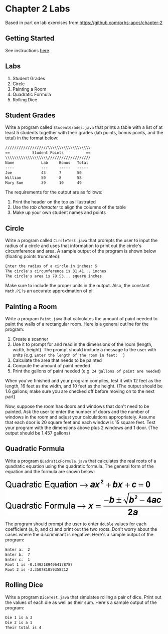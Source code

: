# Chapter 2 Labs

Based in part on lab exercises from https://github.com/orhs-apcs/chapter-2

## Getting Started

See instructions [here](https://github.com/nuhs-apcs/chapter-1#getting-started).

## Labs

1. Student Grades
2. Circle
3. Painting a Room
4. Quadratic Formula
5. Rolling Dice

## Student Grades

Write a program called `StudentGrades.java` that prints a table with a list of at least 5 students together with their grades (lab points, bonus points, and the total) in the format below:

```
///////////////////\\\\\\\\\\\\\\\\\\\
==          Student Points          ==
\\\\\\\\\\\\\\\\\\\///////////////////
Name            Lab     Bonus   Total
----            ---     -----   -----
Joe             43      7       50
William         50      8       58
Mary Sue        39      10      49
```

The requirements for the output are as follows:

1. Print the header on the top as illustrated
2. Use the _tab character_ to align the columns of the table
3. Make up your own student names and points

## Circle

Write a program called `CircleTest.java` that prompts the user to input the radius of a circle and uses that information to print out the circle's circumference and area. A sample output of the program is shown below (floating points truncated):

````
Enter the radius of a circle in inches: 5
The circle's circumference is 31.41... inches
The circle's area is 78.53... square inches
````

Make sure to include the proper units in the output. Also, the constant `Math.PI` is an accurate approximation of pi.

## Painting a Room

Write a program `Paint.java` that calculates the amount of paint needed to paint the walls of a rectangular room. Here is a general outline for the program:

1. Create a scanner
2. Use it to prompt for and read in the dimensions of the room (length, width, height). The prompt should include a message to the user with units (e.g. `Enter the length of the room in feet:  ` )
3. Calculate the area that needs to be painted
4. Compute the amount of paint needed
5. Print the gallons of paint needed (e.g. `24 gallons of paint are needed`)

When you've finished and your program compiles, test it with 12 feet as the length, 16 feet as the width, and 10  feet as the height. (The output should be 1.6 gallons; make sure you are checked off before moving on to the next part) 

Now, suppose the room has doors and windows that don't need to be painted. Ask the user to enter the number of doors and the number of windows in the room and adjust your calculations appropriately. Assume that each door is 20 square feet and each window is 15 square feet. Test your program with the dimensions above plus 2 windows and 1 door. (The output should be 1.457 gallons)

## Quadratic Formula

Write a program `QuadraticFormula.java` that calculates the real roots of a quadratic equation using the quadratic formula. The general form of the equation and the formula are shown below:

![Quadratic Formula](quadratic-formula.png)

The program should prompt the user to enter `double` values for each coefficient (a, b, and c) and print out the two roots. Don't worry about the cases where the discriminant is negative. Here's a sample output of the program:

````
Enter a:  2
Enter b:  7
Enter c:  1
Root 1 is -0.14921894064178787
Root 2 is -3.350781059358212
````

## Rolling Dice

Write a program `DiceTest.java` that simulates rolling a pair of dice. Print out the values of each die as well as their sum. Here's a sample output of the program:

````
Die 1 is a 3
Die 2 is a 1
Their total is 4
````

